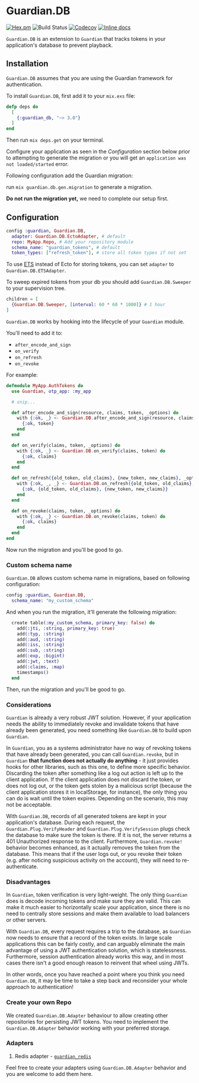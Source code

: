 # Guardian.DB

[![Hex.pm](https://img.shields.io/hexpm/v/guardian_db.svg)](https://hex.pm/packages/guardian_db)
![Build Status](https://github.com/ueberauth/guardian_db/workflows/Continuous%20Integration/badge.svg)
[![Codecov](https://codecov.io/gh/ueberauth/guardian_db/branch/master/graph/badge.svg)](https://codecov.io/gh/ueberauth/guardian_db)
[![Inline docs](https://inch-ci.org/github/ueberauth/guardian_db.svg)](https://inch-ci.org/github/ueberauth/guardian_db)

`Guardian.DB` is an extension to `Guardian` that tracks tokens in your
application's database to prevent playback.

## Installation

`Guardian.DB` assumes that you are using the Guardian framework for
authentication.

To install `Guardian.DB`, first add it to your `mix.exs` file:

```elixir
defp deps do
  [
    {:guardian_db, "~> 3.0"}
  ]
end
```

Then run `mix deps.get` on your terminal.

Configure your application as seen in the *Configuration* section below prior to attempting to generate the migration or you will get an `application was not loaded/started` error.

Following configuration add the Guardian migration:

run `mix guardian.db.gen.migration` to generate a migration.

**Do not run the migration yet,** we need to complete our setup first.

## Configuration

```elixir
config :guardian, Guardian.DB,
  adapter: Guardian.DB.EctoAdapter, # default
  repo: MyApp.Repo, # Add your repository module
  schema_name: "guardian_tokens", # default
  token_types: ["refresh_token"], # store all token types if not set
```

To use [ETS](https://hexdocs.pm/elixir/1.16/erlang-term-storage.html) instead
of Ecto for storing tokens, you can set `adapter` to `Guardian.DB.ETSAdapter`.

To sweep expired tokens from your db you should add
`Guardian.DB.Sweeper` to your supervision tree.

```elixir
children = [
  {Guardian.DB.Sweeper, [interval: 60 * 60 * 1000]} # 1 hour
]
```

`Guardian.DB` works by hooking into the lifecycle of your `Guardian` module.

You'll need to add it to:

* `after_encode_and_sign`
* `on_verify`
* `on_refresh`
* `on_revoke`

For example:

```elixir
defmodule MyApp.AuthTokens do
  use Guardian, otp_app: :my_app

  # snip...

  def after_encode_and_sign(resource, claims, token, _options) do
    with {:ok, _} <- Guardian.DB.after_encode_and_sign(resource, claims["typ"], claims, token) do
      {:ok, token}
    end
  end

  def on_verify(claims, token, _options) do
    with {:ok, _} <- Guardian.DB.on_verify(claims, token) do
      {:ok, claims}
    end
  end

  def on_refresh({old_token, old_claims}, {new_token, new_claims}, _options) do
    with {:ok, _, _} <- Guardian.DB.on_refresh({old_token, old_claims}, {new_token, new_claims}) do
      {:ok, {old_token, old_claims}, {new_token, new_claims}}
    end
  end

  def on_revoke(claims, token, _options) do
    with {:ok, _} <- Guardian.DB.on_revoke(claims, token) do
      {:ok, claims}
    end
  end
end
```

Now run the migration and you'll be good to go.

### Custom schema name

`Guardian.DB` allows custom schema name in migrations, based on following
configuration:

```elixir
config :guardian, Guardian.DB,
  schema_name: "my_custom_schema"
```

And when you run the migration, it'll generate the following migration:

```elixir
  create table(:my_custom_schema, primary_key: false) do
    add(:jti, :string, primary_key: true)
    add(:typ, :string)
    add(:aud, :string)
    add(:iss, :string)
    add(:sub, :string)
    add(:exp, :bigint)
    add(:jwt, :text)
    add(:claims, :map)
    timestamps()
  end
```

Then, run the migration and you'll be good to go.

### Considerations

`Guardian` is already a very robust JWT solution. However, if your
application needs the ability to immediately revoke and invalidate tokens that
have already been generated, you need something like `Guardian.DB` to build upon
`Guardian`.

In `Guardian`, you as a systems administrator have no way of revoking
tokens that have already been generated, you can call `Guardian.revoke`, but in
`Guardian` **that function does not actually do anything** - it just provides
hooks for other libraries, such as this one, to define more specific behavior.
Discarding the token after something like a log out action is left up to the
client application. If the client application does not discard the token, or
does not log out, or the token gets stolen by a malicious script (because the
client application stores it in localStorage, for instance), the only thing you
can do is wait until the token expires. Depending on the scenario, this may not
be acceptable.

With `Guardian.DB`, records of all generated tokens are kept in your
application's database. During each request, the `Guardian.Plug.VerifyHeader`
and `Guardian.Plug.VerifySession` plugs check the database to make sure the
token is there. If it is not, the server returns a 401 Unauthorized response to
the client. Furthermore, `Guardian.revoke!` behavior becomes enhanced, as it
actually removes the token from the database. This means that if the user logs
out, or you revoke their token (e.g. after noticing suspicious activity on the
account), they will need to re-authenticate.

### Disadvantages

In `Guardian`, token verification is very light-weight. The only thing
`Guardian` does is decode incoming tokens and make sure they are valid. This can
make it much easier to horizontally scale your application, since there is no
need to centrally store sessions and make them available to load balancers or
other servers.

With `Guardian.DB`, every request requires a trip to the database, as `Guardian`
now needs to ensure that a record of the token exists. In large scale
applications this can be fairly costly, and can arguably eliminate the main
advantage of using a JWT authentication solution, which is statelessness.
Furthermore, session authentication already works this way, and in most cases
there isn't a good enough reason to reinvent that wheel using JWTs.

In other words, once you have reached a point where you think you need
`Guardian.DB`, it may be time to take a step back and reconsider your whole
approach to authentication!

### Create your own Repo

We created `Guardian.DB.Adapter` behaviour to allow creating other repositories for persisting JWT tokens.
You need to implement the `Guardian.DB.Adapter` behavior working with your preferred storage.

### Adapters

1. Redis adapter - [`guardian_redis`](https://github.com/alexfilatov/guardian_redis)

Feel free to create your adapters using `Guardian.DB.Adapter` behavior and you are welcome to add them here.
